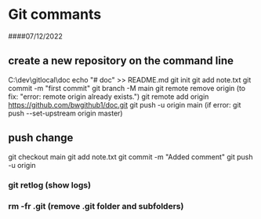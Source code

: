 # Git commants
####07/12/2022

## create a new repository on the command line
C:\dev\gitlocal\doc
echo "# doc" >> README.md
git init
git add note.txt
git commit -m "first commit"
git branch -M main
git remote remove origin (to fix: "error: remote origin already exists.")
git remote add origin https://github.com/bwgithub1/doc.git
git push -u origin main  (if error: git push --set-upstream origin master)

## push change
git checkout main
git add note.txt
git commit -m "Added comment"
git push -u origin

### git retlog	(show logs)
### rm -fr .git  (remove .git folder and subfolders)

